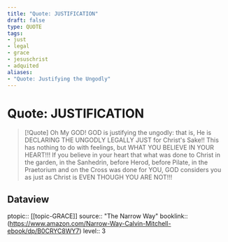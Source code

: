 ```yaml
---
title: "Quote: JUSTIFICATION"
draft: false
type: QUOTE
tags:
- just
- legal
- grace
- jesuschrist
- adquited
aliases:
- "Quote: Justifying the Ungodly"
---
```


# Quote: JUSTIFICATION
> [!Quote]
> Oh My GOD! GOD is justifying the ungodly: that is, He is DECLARING THE UNGODLY LEGALLY JUST for Christ's Sake!! This has nothing to do with feelings, but WHAT YOU BELIEVE IN YOUR HEART!!! If you believe in your heart that what was done to Christ in the garden, in the Sanhedrin, before Herod, before Pilate, in the Praetorium and on the Cross was done for YOU, GOD considers you as just as Christ is EVEN THOUGH YOU ARE NOT!!!

## Dataview
ptopic:: [[topic-GRACE]]
source:: "The Narrow Way"
booklink:: (https://www.amazon.com/Narrow-Way-Calvin-Mitchell-ebook/dp/B0CRYC8WY7)
level:: 3
